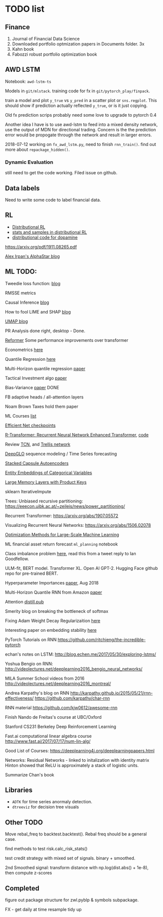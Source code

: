 # TODO list

## Finance

1. Journal of Financial Data Science
2. Downloaded portfolio optmization papers in Documents folder. 3x
3. Kahn book
4. Fabozzi robust portfolio optimization book

## AWD LSTM

Notebook: `awd-lstm-ts`

Models in `git/mlstack`. training code for fx in `git/pytorch_play/finpack`.

train a model and plot `y_true` vs `y_pred` in a scatter plot or `sns.regplot`. This should show if prediction
actually reflected `y_true`, or is it just copying.

Old fx prediction scrips probably need some love to upgrade to pytorch 0.4

Another idea I have is to use awd-lstm to feed into a mixed density network,
use the output of MDN for directional trading. Concern is the the prediction error
would be propogate through the network and result in larger errors.

2018-07-12
working on `fx_awd_lstm.py`, need to finish `rnn_train()`. find out more about `repackage_hidden()`.

### Dynamic Evaluation

still need to get the code working. Filed issue on github.

## Data labels

Need to write some code to label financial data.

## RL

- [Distributional RL](http://proceedings.mlr.press/v70/bellemare17a/bellemare17a.pdf)
- [stats and samples in distributional RL](https://arxiv.org/pdf/1902.08102v1.pdf)
- [distributional code for dopamine](https://www.nature.com/articles/s41586-019-1924-6.epdf?shared_access_token=3Bcr-ZWATXBxuAME25rI7tRgN0jAjWel9jnR3ZoTv0OgnvLoVhK46-VND2gsGkjz89fNskUJsDZNDD1PQ0vP4GRakb69mL9k_JklOh9EofWr26Xzkg5xKBwi24XiemaDtez3u5DhPPuVfqxLmAcCIw%3D%3D)

https://arxiv.org/pdf/1911.08265.pdf

[Alex Irpan's AlphaStar blog](https://www.alexirpan.com/2019/11/17/alphastar-update.html)

## ML TODO:

Tweedie loss function: [blog](https://towardsdatascience.com/tweedie-loss-function-for-right-skewed-data-2c5ca470678f)

RMSSE metrics

Causal Inference [blog](https://fabiandablander.com/r/Causal-Inference.html)

How to fool LIME and SHAP [blog](https://deeplearn.org/arxiv/101598/how-can-we-fool-lime-and-shap?-adversarial-attacks-on-post-hoc-explanation-methods)

[UMAP blog](https://pair-code.github.io/understanding-umap/s)

PR Analysis done right, desktop - Done.

[Reformer](https://openreview.net/forum?id=rkgNKkHtvB) Some performance improvements over transformer

Econometrics [here](https://papers.ssrn.com/sol3/papers.cfm?abstract_id=3365282)

Quantile Regression [here](http://www.econ.uiuc.edu/~roger/research/rq/QRJEP.pdf)

Multi-Horizon quantile regression [paper](https://arxiv.org/pdf/1711.11053.pdf)

Tactical Investment algo [paper](https://papers.ssrn.com/sol3/papers.cfm?abstract_id=3459866)

Bias-Variance [paper](https://arxiv.org/abs/1812.11118) DONE

FB adaptive heads / all-attention layers

Noam Brown Taxes hold them paper

ML Courses [list](https://twitter.com/chipro/status/1157772112876060672)

[Efficient Net checkpoints](https://twitter.com/quocleix/status/1156334264322940928)

[R-Transformer: Recurrent Neural Network Enhanced Transformer](https://arxiv.org/abs/1907.05572), [code](https://github.com/DSE-MSU/R-transformer)

Review [TCN](https://arxiv.org/abs/1803.01271), and [Trellis network](https://arxiv.org/abs/1810.06682)

[DeepGLO](https://arxiv.org/abs/1905.03806) sequence modeling / Time Series forecasting

[Stacked Capsule Autoencoders](https://akosiorek.github.io/ml/2019/06/23/stacked_capsule_autoencoders.html)

[Entity Embeddings of Categorical Variables](https://arxiv.org/abs/1604.06737)

[Large Memory Layers with Product Keys](https://arxiv.org/abs/1907.05242)

sklearn IterativeImpute

Trees: Unbiased recursive partitioning: https://eeecon.uibk.ac.at/~zeileis/news/power_partitioning/

Recurrent Transformer: https://arxiv.org/abs/1907.05572

Visualizing Recurrent Neural Networks: https://arxiv.org/abs/1506.02078

[Optimization Methods for Large-Scale Machine Learning](https://arxiv.org/abs/1606.04838)


ML financial asset return forecast `ml_planning` notebook

Class imbalance problem [here](https://t.co/Gf17gEjyqf), read this from a tweet reply to Ian Goodfellow.

ULM-fit, BERT model. Transformer XL. Open AI GPT-2. Hugging Face github repo for pre-trained BERT.

Hyperparameter Importances [paper](https://arxiv.org/abs/1710.04725), Aug 2018

Multi-Horizon Quantile RNN from Amazon [paper](https://arxiv.org/abs/1711.11053)

Attention [distill.pub](https://distill.pub/2016/augmented-rnns/)

Smerity blog on breaking the bottleneck of softmax

Fixing Adam Weight Decay Regularizaition [here](https://arxiv.org/abs/1711.05101)

Interesting paper on embedding stability [here](https://arxiv.org/abs/1804.09692)

PyTorch Tutorials on RNN
https://github.com/ritchieng/the-incredible-pytorch

echan's notes on LSTM:
http://blog.echen.me/2017/05/30/exploring-lstms/

Yoshua Bengio on RNN:
http://videolectures.net/deeplearning2016_bengio_neural_networks/

MILA Summer School videos from 2016
http://videolectures.net/deeplearning2016_montreal/

Andrea Karpathy's blog on RNN
http://karpathy.github.io/2015/05/21/rnn-effectiveness/
https://github.com/karpathy/char-rnn

RNN material
https://github.com/kjw0612/awesome-rnn

Finish Nando de Freitas's course at UBC/Oxford

Stanford CS231
Berkeley Deep Reinforcement Learning

Fast.ai computational linear algebra course
http://www.fast.ai/2017/07/17/num-lin-alg/

Good List of Courses:
https://deeplearning4j.org/deeplearningpapers.html

Networks:
Residual Networks - linked to initalization with identity matrix
Hinton showed that ReLU is approximately a stack of logistic units.

Summarize Chan's book

## Libraries

- `ADTK` for time series anormaly detection.
- `dtreeviz` for decision tree visuals


## Other TODO

Move rebal_freq to backtest.backtest(). Rebal freq should be a general case.

find methods to test risk.calc_risk_stats()

test credit strategy with mixed set of signals. binary + smoothed.

2nd Smoothed signal:
transform distance with np.log(dist.abs() + 1e-8), then compute z-scores


## Completed

figure out package structure for zwl.pyblp & symbols subpackage.

FX - get daily at time
resample tidy up
